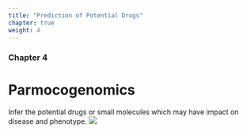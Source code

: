```yaml
---
title: "Prediction of Potential Drugs"
chapter: true
weight: 4
---
```



### Chapter 4

# Parmocogenomics
Infer the potential drugs or small molecules which may have impact on disease and phenotype.
![](/images/drug.png?width=30pc)